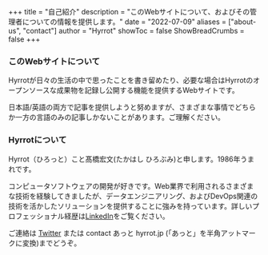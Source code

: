 +++
title = "自己紹介"
description = "このWebサイトについて、およびその管理者についての情報を提供します。"
date = "2022-07-09"
aliases = ["about-us", "contact"]
author = "Hyrrot"
showToc = false
ShowBreadCrumbs = false
+++

### このWebサイトについて

Hyrrotが日々の生活の中で思ったことを書き留めたり、必要な場合はHyrrotのオープンソースな成果物を記録し公開する機能を提供するWebサイトです。

日本語/英語の両方で記事を提供しようと努めますが、さまざまな事情でどちらか一方の言語のみの記事しかないことがあります。ご理解ください。

### Hyrrotについて

Hyrrot（ひろっと）こと髙橋宏文(たかはし ひろぶみ)と申します。1986年うまれです。

コンピュータソフトウェアの開発が好きです。Web業界で利用されるさまざまな技術を経験してきましたが、データエンジニアリング、およびDevOps関連の技術を活かしたソリューションを提供することに強みを持っています。詳しいプロフェッショナル経歴は[LinkedIn](https://www.linkedin.com/in/hirobumi-takahashi-7ba45538/)をご覧ください。

ご連絡は [Twitter](https://www.twitter.com/hyrrot/) または contact あっと hyrrot.jp (「あっと」を半角アットマークに変換)までどうぞ。